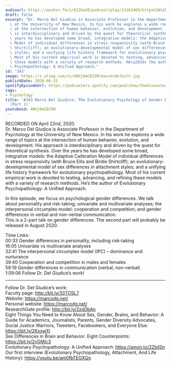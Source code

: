 ```yaml
---
audiourl: https://anchor.fm/s/822ba20/podcast/play/13162469/https%3A%2F%2Fd3ctxlq1ktw2nl.cloudfront.net%2Fproduction%2F2020-4-1%2F69294900-44100-2-4cb4d968e12dd.m4a
draft: false
excerpt: "Dr. Marco Del Giudice is Associate Professor in the Department of Psychology\
  \ at the University of New Mexico. In his work he explores a wide range of topics\
  \ at the intersection of human behavior, evolution, and development. His approach\
  \ is interdisciplinary and driven by the quest for theoretical synthesis. Over the\
  \ years he has developed some broad, integrative models: the Adaptive Calibration\
  \ Model of individual differences in stress responsivity (with Bruce Ellis and Birdie\
  \ Shirtcliff); an evolutionary-developmental model of sex differences in attachment\
  \ styles; and a unifying life history framework for evolutionary psychopathology.\
  \ Most of his current empirical work is devoted to testing, advancing, and refining\
  \ these models with a variety of research methods. He\u2019s the author of Evolutionary\
  \ Psychopathology: A Unified Approach."
id: '343'
image: https://i.ytimg.com/vi/4NVj6mCDJ5M/maxresdefault.jpg
publishDate: 2020-06-15
spotifyEpisodeUrl: https://podcasters.spotify.com/pod/show/thedissenter/episodes/343-Marco-Del-Giudice-The-Evolutionary-Psychology-of-Gender-Differences-Part-1-edg6h5
tags:
- Psychology
title: '#343 Marco Del Giudice: The Evolutionary Psychology of Gender Differences
  (Part 1)'
youtubeid: 4NVj6mCDJ5M
---
```

<div class="timelinks">

RECORDED ON April 22nd, 2020.  
Dr. Marco Del Giudice is Associate Professor in the Department of Psychology at the University of New Mexico. In his work he explores a wide range of topics at the intersection of human behavior, evolution, and development. His approach is interdisciplinary and driven by the quest for theoretical synthesis. Over the years he has developed some broad, integrative models: the Adaptive Calibration Model of individual differences in stress responsivity (with Bruce Ellis and Birdie Shirtcliff); an evolutionary-developmental model of sex differences in attachment styles; and a unifying life history framework for evolutionary psychopathology. Most of his current empirical work is devoted to testing, advancing, and refining these models with a variety of research methods. He’s the author of Evolutionary Psychopathology: A Unified Approach.

In this episode, we focus on psychological gender differences. We talk about personality and risk-taking; univariate and multivariate analyses; the interpersonal circumplex model; cooperation and competition; and gender differences in verbal and non-verbal communication.   
This is a 2-part talk on gender differences. The second part will probably be released in August 2020.

Time Links:  
<time>00:33</time> Gender differences in personality, including risk-taking  
<time>16:05</time> Univariate vs multivariate analyses  
<time>32:41</time> The interpersonal circumplex model (IPC) – dominance and nurturance  
<time>39:40</time> Cooperation and competition in males and females  
<time>59:19</time> Gender differences in communication (verbal, non-verbal)  
<time>1:09:06</time> Follow Dr. Del Giudice’s work!

---

Follow Dr. Del Giudice’s work:  
Faculty page: http://bit.ly/33TOSL7  
Website: https://marcodg.net/  
Personal website: https://marcodg.net/  
ResearchGate profile: http://bit.ly/2zgDbAn  
Eight Things You Need to Know About Sex, Gender, Brains, and Behavior: A Guide for Academics, Journalists, Parents, Gender Diversity Advocates, Social Justice Warriors, Tweeters, Facebookers, and Everyone Else: https://bit.ly/2KxswXj  
Sex Differences in Brain and Behavior: Eight Counterpoints: https://bit.ly/2yGMlc3  
Evolutionary Psychopathology: A Unified Approach: https://amzn.to/2ZbilSn  
Our first interview (Evolutionary Psychopathology, Attachment, And Life History): https://youtu.be/am0fbTEGXQg
</div>

